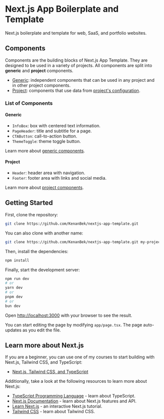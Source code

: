 # Next.js App Boilerplate and Template

Next.js boilerplate and template for web, SaaS, and portfolio websites.

## Components

Components are the building blocks of Next.js App Template. They are designed to be used in a variety of projects. All components are split into **generic** and **project** components.

- [Generic](./components/generic/README.md): independent components that can be used in any project and in other project components.
- [Project](./components/project/README.md): components that use data from [project's configuration](./config/README.md).

### List of Components

#### Generic

- `InfoBox`: box with centered text information.
- `PageHeader`: title and subtitle for a page.
- `CTAButton`: call-to-action button.
- `ThemeToggle`: theme toggle button.

Learn more about [generic components](./components/generic/README.md).

#### Project

- `Header`: header area with navigation.
- `Footer`: footer area with links and social media.

Learn more about [project components](./components/project/README.md).

## Getting Started

First, clone the repository:

```bash
git clone https://github.com/KenanBek/nextjs-app-template.git
```

You can also clone with another name:

```bash
git clone https://github.com/KenanBek/nextjs-app-template.git my-project
```

Then, install the dependencies:

```bash
npm install
```

Finally, start the development server:

```bash
npm run dev
# or
yarn dev
# or
pnpm dev
# or
bun dev
```

Open [http://localhost:3000](http://localhost:3000) with your browser to see the result.

You can start editing the page by modifying `app/page.tsx`. The page auto-updates as you edit the file.

## Learn more about Next.js

If you are a beginner, you can use one of my courses to start building with Next.js, Tailwind CSS, and TypeScript:

- [Next.js, Tailwind CSS, and TypeScript](https://www.udemy.com/course/nextjs-tailwind-css-typescript/)

Additionally, take a look at the following resources to learn more about Next.js:

- [TypeScript Programming Language](https://www.typescriptlang.org/docs/) - learn about TypeScript.
- [Next.js Documentation](https://nextjs.org/docs) - learn about Next.js features and API.
- [Learn Next.js](https://nextjs.org/learn) - an interactive Next.js tutorial.
- [Tailwind CSS](https://tailwindcss.com/docs/installation) - learn about Tailwind CSS.
